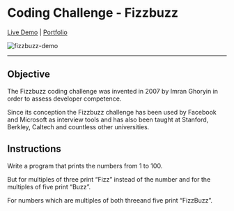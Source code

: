 # Coding Challenge - Fizzbuzz

[Live Demo](https://josuecedeno-fizzbuzz.netlify.app/) |
[Portfolio](https://josuecedeno.netlify.app/)

![fizzbuzz-demo](https://user-images.githubusercontent.com/47830532/116710288-2f151a00-a997-11eb-814b-d280584224df.png)

---

## Objective

The Fizzbuzz coding challenge was invented in 2007 by Imran Ghoryin in order to assess developer competence.

Since its conception the Fizzbuzz challenge has been used by Facebook and Microsoft as interview tools and has also been taught at Stanford, Berkley, Caltech and countless other universities.

## Instructions

Write a program that prints the numbers from 1 to 100.

But for multiples of three print “Fizz” instead of the number and for the multiples of five print “Buzz”.

For numbers which are multiples of both threeand five print “FizzBuzz”.
